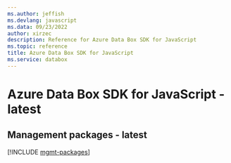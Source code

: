 ```yaml
---
ms.author: jeffish
ms.devlang: javascript
ms.data: 09/23/2022
author: xirzec
description: Reference for Azure Data Box SDK for JavaScript
ms.topic: reference
title: Azure Data Box SDK for JavaScript
ms.service: databox
---
```

# Azure Data Box SDK for JavaScript - latest

## Management packages - latest
[!INCLUDE [mgmt-packages](data-box-mgmt-index.md)]